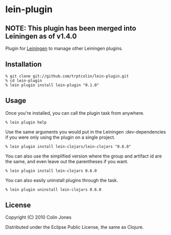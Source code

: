 # lein-plugin

## NOTE: This plugin has been merged into Leiningen as of v1.4.0

Plugin for [Leiningen](http://github.com/technomancy/leiningen) to manage other
Leiningen plugins.

## Installation

    % git clone git://github.com/trptcolin/lein-plugin.git
    % cd lein-plugin
    % lein plugin install lein-plugin "0.1.0"

## Usage

Once you're installed, you can call the plugin task from anywhere.

    % lein plugin help

Use the same arguments you would put in the Leiningen :dev-dependencies if you
were only using the plugin on a single project.

    % lein plugin install lein-clojars/lein-clojars "0.6.0"

You can also use the simplified version where the group and artifact id are the
same, and even leave out the parentheses if you want.

    % lein plugin install lein-clojars 0.6.0

You can also easily uninstall plugins through the task.

    % lein plugin uninstall lein-clojars 0.6.0


## License

Copyright (C) 2010 Colin Jones

Distributed under the Eclipse Public License, the same as Clojure.
